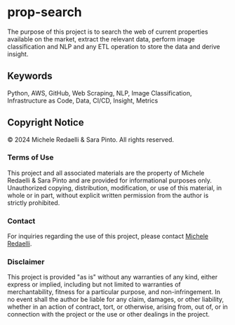 # prop-search
The purpose of this project is to search the web of current properties available on the market, extract the relevant data, perform image classification and NLP and any ETL operation to store the data and derive insight.

## Keywords
Python, AWS, GitHub, Web Scraping, NLP, Image Classification, Infrastructure as Code, Data, CI/CD, Insight, Metrics

## Copyright Notice
© 2024 Michele Redaelli & Sara Pinto. All rights reserved.

### Terms of Use
This project and all associated materials are the property of Michele Redaelli & Sara Pinto and are provided for informational purposes only. Unauthorized copying, distribution, modification, or use of this material, in whole or in part, without explicit written permission from the author is strictly prohibited.

### Contact
For inquiries regarding the use of this project, please contact [Michele Redaelli](www.linkedin.com/in/michele-redaelli-za).

### Disclaimer
This project is provided "as is" without any warranties of any kind, either express or implied, including but not limited to warranties of merchantability, fitness for a particular purpose, and non-infringement. In no event shall the author be liable for any claim, damages, or other liability, whether in an action of contract, tort, or otherwise, arising from, out of, or in connection with the project or the use or other dealings in the project.


